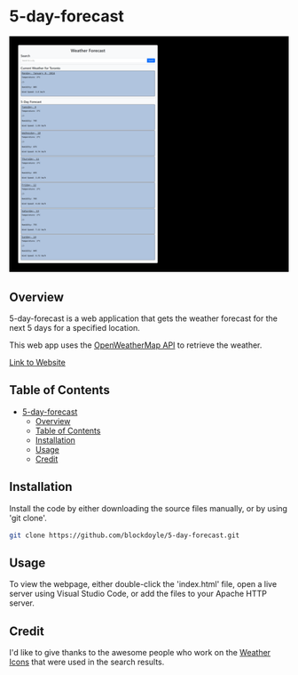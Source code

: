 # 5-day-forecast

![Overview Image](./overview-sc.png)

## Overview

5-day-forecast is a web application that gets the weather forecast for the next 5 days for a specified location.

This web app uses the [OpenWeatherMap API](openweathermap.org) to retrieve the weather.

[Link to Website](https://blockdoyle.github.io/5-day-forecast/)

## Table of Contents

- [5-day-forecast](#5-day-forecast)
  - [Overview](#overview)
  - [Table of Contents](#table-of-contents)
  - [Installation](#installation)
  - [Usage](#usage)
  - [Credit](#credit)

## Installation

Install the code by either downloading the source files manually, or by using 'git clone'.

```bash
git clone https://github.com/blockdoyle/5-day-forecast.git
```

## Usage
To view the webpage, either double-click the 'index.html' file, open a live server using Visual Studio Code, or add the files to your Apache HTTP server.

## Credit
I'd like to give thanks to the awesome people who work on the [Weather Icons](https://github.com/erikflowers/weather-icons) that were used in the search results.
